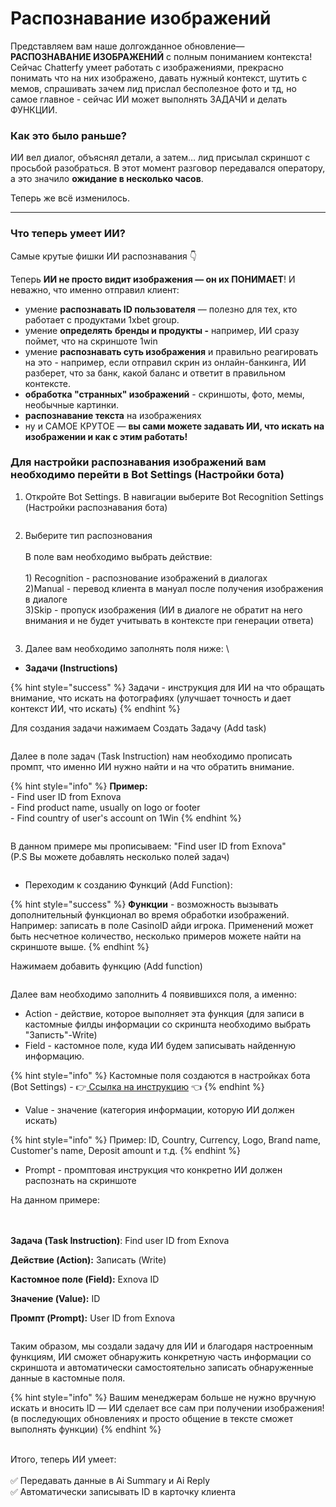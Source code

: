 # Распознавание изображений

Представляем вам наше долгожданное обновление— **РАСПОЗНАВАНИЕ ИЗОБРАЖЕНИЙ** с полным пониманием контекста! Сейчас Chatterfy умеет работать с изображениями, прекрасно понимать что на них изображено, давать нужный контекст, шутить с мемов, спрашивать зачем лид прислал бесполезное фото и тд, но самое главное - сейчас ИИ может выполнять ЗАДАЧИ и делать ФУНКЦИИ.



### **Как это было раньше?**

ИИ вел диалог, объяснял детали, а затем… лид присылал скриншот с просьбой разобраться. В этот момент разговор передавался оператору, а это значило **ожидание в несколько часов**.

Теперь же всё изменилось.



***

### **Что теперь умеет ИИ?**&#x20;



Самые крутые фишки ИИ распознавания 👇

Теперь **ИИ не просто видит изображения — он их ПОНИМАЕТ**! И неважно, что именно отправил клиент:

* умение **распознавать ID пользователя** — полезно для тех, кто работает с продуктами 1xbet group.
* умение **определять** **бренды и продукты -** например, ИИ сразу поймет, что на скриншоте 1win
* умение **распознавать суть изображения** и правильно реагировать на это - например, если отправил скрин из онлайн-банкинга, ИИ разберет, что за банк, какой баланс и ответит в правильном контексте.
* **обработка "странных" изображений** - скриншоты, фото, мемы, необычные картинки.
* **распознавание текста** на изображениях
* ну и CАМОЕ КРУТОЕ — **вы сами можете задавать ИИ, что искать на изображении и как с этим работать!**





### Для настройки распознавания  изображений вам необходимо перейти в Bot Settings (Настройки бота)&#x20;



1. Откройте Bot Settings.  В навигации выберите Bot Recognition Settings (Настройки распознавания бота)



<figure><img src="../../../.gitbook/assets/image (149).png" alt=""><figcaption></figcaption></figure>

2. Выберите тип распознования\
   \
   В поле вам необходимо выбрать действие: \
   \
   1\) Recognition - распознование изображений в диалогах\
   2\)Manual - перевод клиента в мануал после получения изображения в диалоге\
   3\)Skip - пропуск изображения (ИИ в диалоге не обратит на него внимания и не будет учитывать в контексте при генерации ответа)

<figure><img src="../../../.gitbook/assets/Screenshot 2025-03-21 at 02.12.08.png" alt=""><figcaption></figcaption></figure>

3. Далее вам необходимо заполнять поля ниже: \


* **Задачи (Instructions)**&#x20;

{% hint style="success" %}
Задачи - инструкция для ИИ на что обращать внимание, что искать на фотографиях (улучшает точность и дает контекст ИИ, что искать)
{% endhint %}

Для создания задачи нажимаем Создать Задачу (Add task)

<figure><img src="../../../.gitbook/assets/image (147).png" alt=""><figcaption></figcaption></figure>

Далее в поле задач (Task Instruction) нам необходимо прописать промпт, что именно ИИ нужно найти и на что обратить внимание.



{% hint style="info" %}
**Пример:** \
\- Find user ID from Exnova\
\- Find product name, usually on logo or footer \
\- Find country of user's account on 1Win&#x20;
{% endhint %}



<figure><img src="../../../.gitbook/assets/image (150).png" alt=""><figcaption></figcaption></figure>



В данном примере мы прописываем: "Find user ID from Exnova" \
(P.S Вы можете добавлять несколько полей задач)

<figure><img src="../../../.gitbook/assets/image (153).png" alt=""><figcaption></figcaption></figure>



* Переходим к созданию Функций (Add Function):

{% hint style="success" %}
**Функции** - возможность вызывать дополнительный функционал во время обработки изображений. Например: записать в поле CasinoID айди игрока. Применений может быть несчетное количество, несколько примеров можете найти на скриншоте выше.
{% endhint %}

Нажимаем добавить функцию (Add function)&#x20;

<figure><img src="../../../.gitbook/assets/image (156).png" alt=""><figcaption></figcaption></figure>

Далее вам необходимо заполнить 4 появившихся поля, а именно:&#x20;

* Action - действие, которое выполняет эта функция (для записи в кастомные филды информации со скриншта необходимо выбрать "Записть"-Write)
* Field - кастомное поле, куда ИИ будем записывать найденную информацию.&#x20;

{% hint style="info" %}
Кастомные поля создаются в настройках бота (Bot Settings) - 👉[ Ссылка на инструкцию](kastomnye-polya.md) 👈
{% endhint %}

* Value - значение (категория информации, которую ИИ должен искать)

{% hint style="info" %}
Пример: ID, Country, Currency, Logo, Brand name, Customer's name, Deposit amount и т.д.
{% endhint %}

* Prompt - промптовая инструкция что конкретно ИИ должен распознать на скриншоте&#x20;



На данном примере:&#x20;

\
\
**Задача (Task Instruction)**: Find user ID from Exnova

**Действие (Action):** Записать (Write)&#x20;

**Кастомное  поле (Field):**  Exnova ID

**Значение (Value):** ID&#x20;

**Промпт (Prompt):** User ID from Exnova&#x20;



<figure><img src="../../../.gitbook/assets/image (158).png" alt=""><figcaption></figcaption></figure>

Таким образом, мы создали задачу для ИИ и благодаря настроенным функциям, ИИ сможет обнаружить конкретную часть информации со скриншота и автоматически самостоятельно записать обнаруженные данные в кастомные поля.&#x20;



{% hint style="info" %}
Вашим менеджерам больше не нужно вручную искать и вносить ID — ИИ сделает все сам при получении изображения! (в последующих обновлениях и просто общение в тексте сможет выполнять функции)&#x20;
{% endhint %}

\
Итого, теперь ИИ умеет: \
\
✅ Передавать данные в Ai Summary и Ai Reply \
✅ Автоматически записывать ID в карточку клиента
